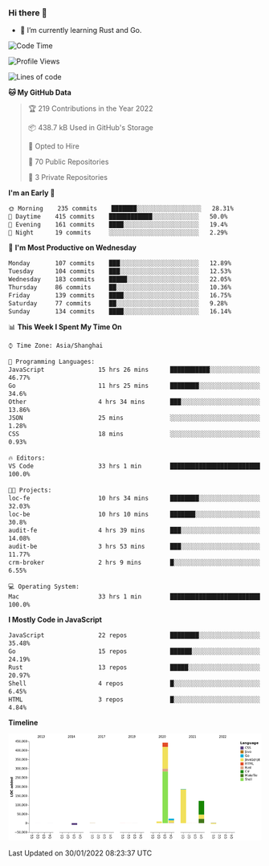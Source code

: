 ### Hi there 👋

- 🌱 I’m currently learning Rust and Go.

<!--START_SECTION:waka-->
![Code Time](http://img.shields.io/badge/Code%20Time-180%20hrs%2048%20mins-blue)

![Profile Views](http://img.shields.io/badge/Profile%20Views-0-blue)

![Lines of code](https://img.shields.io/badge/From%20Hello%20World%20I%27ve%20Written-781%20Thousand%20lines%20of%20code-blue)

**🐱 My GitHub Data** 

> 🏆 219 Contributions in the Year 2022
 > 
> 📦 438.7 kB Used in GitHub's Storage 
 > 
> 💼 Opted to Hire
 > 
> 📜 70 Public Repositories 
 > 
> 🔑 3 Private Repositories  
 > 
**I'm an Early 🐤** 

```text
🌞 Morning    235 commits    ███████░░░░░░░░░░░░░░░░░░   28.31% 
🌆 Daytime    415 commits    ████████████░░░░░░░░░░░░░   50.0% 
🌃 Evening    161 commits    ████░░░░░░░░░░░░░░░░░░░░░   19.4% 
🌙 Night      19 commits     ░░░░░░░░░░░░░░░░░░░░░░░░░   2.29%

```
📅 **I'm Most Productive on Wednesday** 

```text
Monday       107 commits    ███░░░░░░░░░░░░░░░░░░░░░░   12.89% 
Tuesday      104 commits    ███░░░░░░░░░░░░░░░░░░░░░░   12.53% 
Wednesday    183 commits    █████░░░░░░░░░░░░░░░░░░░░   22.05% 
Thursday     86 commits     ██░░░░░░░░░░░░░░░░░░░░░░░   10.36% 
Friday       139 commits    ████░░░░░░░░░░░░░░░░░░░░░   16.75% 
Saturday     77 commits     ██░░░░░░░░░░░░░░░░░░░░░░░   9.28% 
Sunday       134 commits    ████░░░░░░░░░░░░░░░░░░░░░   16.14%

```


📊 **This Week I Spent My Time On** 

```text
⌚︎ Time Zone: Asia/Shanghai

💬 Programming Languages: 
JavaScript               15 hrs 26 mins      ███████████░░░░░░░░░░░░░░   46.77% 
Go                       11 hrs 25 mins      ████████░░░░░░░░░░░░░░░░░   34.6% 
Other                    4 hrs 34 mins       ███░░░░░░░░░░░░░░░░░░░░░░   13.86% 
JSON                     25 mins             ░░░░░░░░░░░░░░░░░░░░░░░░░   1.28% 
CSS                      18 mins             ░░░░░░░░░░░░░░░░░░░░░░░░░   0.93%

🔥 Editors: 
VS Code                  33 hrs 1 min        █████████████████████████   100.0%

🐱‍💻 Projects: 
loc-fe                   10 hrs 34 mins      ████████░░░░░░░░░░░░░░░░░   32.03% 
loc-be                   10 hrs 10 mins      ███████░░░░░░░░░░░░░░░░░░   30.8% 
audit-fe                 4 hrs 39 mins       ███░░░░░░░░░░░░░░░░░░░░░░   14.08% 
audit-be                 3 hrs 53 mins       ███░░░░░░░░░░░░░░░░░░░░░░   11.77% 
crm-broker               2 hrs 9 mins        █░░░░░░░░░░░░░░░░░░░░░░░░   6.55%

💻 Operating System: 
Mac                      33 hrs 1 min        █████████████████████████   100.0%

```

**I Mostly Code in JavaScript** 

```text
JavaScript               22 repos            ████████░░░░░░░░░░░░░░░░░   35.48% 
Go                       15 repos            ██████░░░░░░░░░░░░░░░░░░░   24.19% 
Rust                     13 repos            █████░░░░░░░░░░░░░░░░░░░░   20.97% 
Shell                    4 repos             █░░░░░░░░░░░░░░░░░░░░░░░░   6.45% 
HTML                     3 repos             █░░░░░░░░░░░░░░░░░░░░░░░░   4.84%

```


**Timeline**

![Chart not found](https://raw.githubusercontent.com/elton/elton/main/charts/bar_graph.png) 


 Last Updated on 30/01/2022 08:23:37 UTC
<!--END_SECTION:waka-->

<!--
**elton/elton** is a ✨ _special_ ✨ repository because its `README.md` (this file) appears on your GitHub profile.

Here are some ideas to get you started:

- 🔭 I’m currently working on ...
- 🌱 I’m currently learning ...
- 👯 I’m looking to collaborate on ...
- 🤔 I’m looking for help with ...
- 💬 Ask me about ...
- 📫 How to reach me: ...
- 😄 Pronouns: ...
- ⚡ Fun fact: ...
-->
